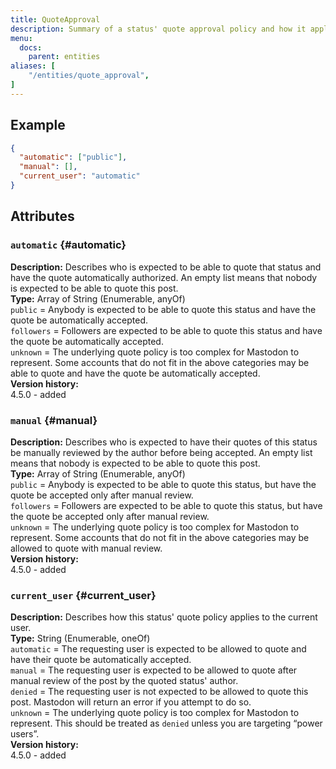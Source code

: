 ```yaml
---
title: QuoteApproval
description: Summary of a status' quote approval policy and how it applies to the requesting user.
menu:
  docs:
    parent: entities
aliases: [
	"/entities/quote_approval",
]
---
```


## Example

```json
{
  "automatic": ["public"],
  "manual": [],
  "current_user": "automatic"
}
```

## Attributes

### `automatic` {#automatic}

**Description:** Describes who is expected to be able to quote that status and have the quote automatically authorized. An empty list means that nobody is expected to be able to quote this post.\
**Type:** Array of String (Enumerable, anyOf)\
`public` = Anybody is expected to be able to quote this status and have the quote be automatically accepted.\
`followers` = Followers are expected to be able to quote this status and have the quote be automatically accepted.\
`unknown` = The underlying quote policy is too complex for Mastodon to represent. Some accounts that do not fit in the above categories may be able to quote and have the quote be automatically accepted.\
**Version history:**\
4.5.0 - added

### `manual` {#manual}

**Description:** Describes who is expected to have their quotes of this status be manually reviewed by the author before being accepted. An empty list means that nobody is expected to be able to quote this post.\
**Type:** Array of String (Enumerable, anyOf)\
`public` = Anybody is expected to be able to quote this status, but have the quote be accepted only after manual review.\
`followers` = Followers are expected to be able to quote this status, but have the quote be accepted only after manual review.\
`unknown` = The underlying quote policy is too complex for Mastodon to represent. Some accounts that do not fit in the above categories may be allowed to quote with manual review.\
**Version history:**\
4.5.0 - added

### `current_user` {#current_user}

**Description:** Describes how this status' quote policy applies to the current user.\
**Type:** String (Enumerable, oneOf)\
`automatic` = The requesting user is expected to be allowed to quote and have their quote be automatically accepted.\
`manual` = The requesting user is expected to be allowed to quote after manual review of the post by the quoted status' author.\
`denied` = The requesting user is not expected to be allowed to quote this post. Mastodon will return an error if you attempt to do so.\
`unknown` = The underlying quote policy is too complex for Mastodon to represent. This should be treated as `denied` unless you are targeting “power users”.\
**Version history:**\
4.5.0 - added
